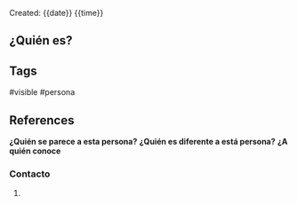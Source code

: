 Created: {{date}} {{time}}

## <span class="pink"> **¿Quién es?** </span>


## <span class="orange"> **Tags**</span>
<span class="tag"> #visible</span>  <span class="tag"> #persona</span>

## <span class="green"> **References**</span>
<span class="blue"> **¿Quién se parece a esta persona?** </span>
<span class="blue"> **¿Quién es diferente a está persona?** </span>
<span class="blue"> **¿A quién conoce** </span>

### <span class="purple"> **Contacto**</span>
1. 